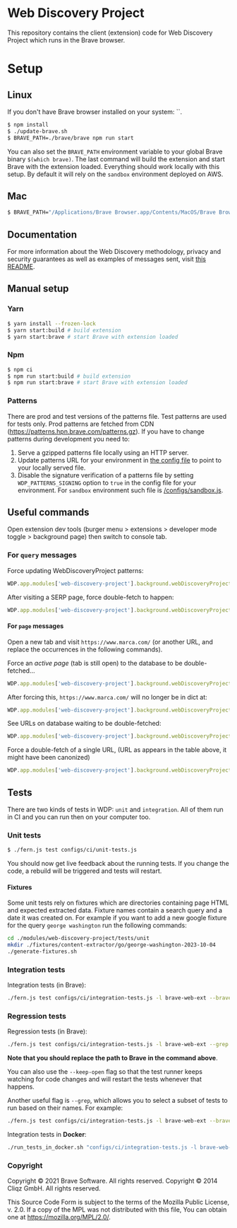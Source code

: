 # Web Discovery Project

This repository contains the client (extension) code for Web Discovery Project
which runs in the Brave browser.

# Setup

## Linux

If you don't have Brave browser installed on your system: ``.

```sh
$ npm install
$ ./update-brave.sh
$ BRAVE_PATH=./brave/brave npm run start
```

You can also set the `BRAVE_PATH` environment variable to your global Brave binary `$(which brave)`.
The last command will build the extension and start Brave with the extension loaded.
Everything should work locally with this setup. By default it will rely on the `sandbox` environment deployed on AWS.

## Mac

```sh
$ BRAVE_PATH="/Applications/Brave Browser.app/Contents/MacOS/Brave Browser" npm run start
```

## Documentation

For more information about the Web Discovery methodology, privacy and security
guarantees as well as examples of messages sent, visit [this README](./modules/web-discovery-project/sources/README.md).

## Manual setup

### Yarn

```sh
$ yarn install --frozen-lock
$ yarn start:build # build extension
$ yarn start:brave # start Brave with extension loaded
```

### Npm

```sh
$ npm ci
$ npm run start:build # build extension
$ npm run start:brave # start Brave with extension loaded
```

### Patterns

There are prod and test versions of the patterns file. Test patterns are used for tests only. Prod patterns are fetched from 
CDN (https://patterns.hpn.brave.com/patterns.gz). If you have to change patterns during development you need to:
1. Serve a gzipped patterns file locally using an HTTP server.
2. Update patterns URL for your environment in [the config file](./configs/common/urls.js) to point to your locally served file.
3. Disable the signature verification of a patterns file by setting `WDP_PATTERNS_SIGNING` option to `true` in the config file for your environment. For `sandbox` environment such file is [/configs/sandbox.js](./configs/sandbox.js).

## Useful commands

Open extension dev tools (burger menu > extensions > developer mode toggle > background page) then switch to console tab.

### For `query` messages

Force updating WebDiscoveryProject patterns:
```javascript
WDP.app.modules['web-discovery-project'].background.webDiscoveryProject.patternsLoader.resourceWatcher.forceUpdate()
```

After visiting a SERP page, force double-fetch to happen:
```javascript
WDP.app.modules['web-discovery-project'].background.webDiscoveryProject.strictQueries.map(x=>x.tDiff=0)
```

#### For `page` messages

Open a new tab and visit `https://www.marca.com/` (or another URL, and replace the occurrences in the following commands).

Force an *active page* (tab is still open) to the database to be double-fetched...

```javascript
WDP.app.modules['web-discovery-project'].background.webDiscoveryProject._debugRemoveFromActivePages('https://www.marca.com/')
```

After forcing this, `https://www.marca.com/` will no longer be in dict at:

```javascript
WDP.app.modules['web-discovery-project'].background.webDiscoveryProject.state['v']
```

See URLs on database waiting to be double-fetched:

```javascript
WDP.app.modules['web-discovery-project'].background.webDiscoveryProject.listOfUnchecked(1000000000000, 0, null, function(x) {console.log(x)})
```

Force a double-fetch of a single URL, (URL as appears in the table above, it might have been canonized)

```javascript
WDP.app.modules['web-discovery-project'].background.webDiscoveryProject.forceDoubleFetch("https://www.marca.com/")
```

## Tests

There are two kinds of tests in WDP: `unit` and `integration`. All of them run
in CI and you can run then on your computer too.

### Unit tests

```sh
$ ./fern.js test configs/ci/unit-tests.js
```

You should now get live feedback about the running tests. If you change the
code, a rebuild will be triggered and tests will restart.

#### Fixtures

Some unit tests rely on fixtures which are directories containing page HTML
and expected extracted data. Fixture names contain a search query and a date
it was created on. For example if you want to add a new google fixture for
the query `george washington` run the following commands:
``` sh
cd ./modules/web-discovery-project/tests/unit
mkdir ./fixtures/content-extractor/go/george-washington-2023-10-04
./generate-fixtures.sh
```

### Integration tests

Integration tests (in Brave):
```sh
./fern.js test configs/ci/integration-tests.js -l brave-web-ext --brave /opt/brave.com/brave/brave-browser
```

### Regression tests

Regression tests (in Brave):
```sh
./fern.js test configs/ci/integration-tests.js -l brave-web-ext --grep UtilityRegression --brave /opt/brave.com/brave/brave-browser
```

**Note that you should replace the path to Brave in the command above**.

You can also use the `--keep-open` flag so that the test runner keeps watching
for code changes and will restart the tests whenever that happens.

Another useful flag is `--grep`, which allows you to select a subset of tests
to run based on their names. For example:

```sh
./fern.js test configs/ci/integration-tests.js -l brave-web-ext --brave /opt/brave.com/brave/brave-browser --keep-open --grep registerContentScript
```

Integration tests in **Docker**:
```sh
./run_tests_in_docker.sh "configs/ci/integration-tests.js -l brave-web-ext --brave /opt/brave.com/brave/brave-browser"
```

### Copyright

Copyright © 2021 Brave Software. All rights reserved.
Copyright © 2014 Cliqz GmbH. All rights reserved.

This Source Code Form is subject to the terms of the Mozilla Public
License, v. 2.0. If a copy of the MPL was not distributed with this file,
You can obtain one at https://mozilla.org/MPL/2.0/.
